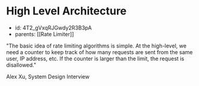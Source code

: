# High Level Architecture
* id: 4T2_gVxqRJGwdy2R3B3pA
* parents: [[Rate Limiter]]

"The basic idea of rate limiting algorithms is simple. At the high-level, we need a counter to keep track of how many requests are sent from the same user, IP address, etc. If the counter is larger than the limit, the request is disallowed."

Alex Xu, System Design Interview